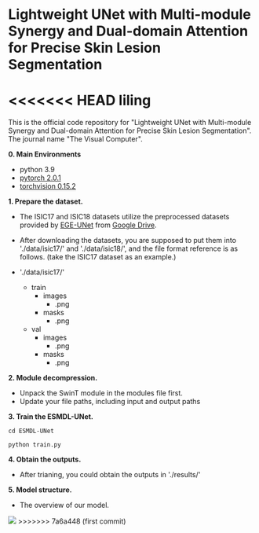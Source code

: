 # Lightweight UNet with Multi-module Synergy and Dual-domain Attention for Precise Skin Lesion Segmentation
<<<<<<< HEAD
liling
=======
This is the official code repository for "Lightweight UNet with Multi-module Synergy and Dual-domain Attention for Precise Skin Lesion Segmentation". The journal name "The Visual Computer".

**0. Main Environments**
- python 3.9
- [pytorch 2.0.1](https://download.pytorch.org/whl/cu111/torch-1.8.0%2Bcu111-cp38-cp38-win_amd64.whl)
- [torchvision 0.15.2](https://download.pytorch.org/whl/cu111/torchvision-0.9.0%2Bcu111-cp38-cp38-linux_x86_64.whl)

**1. Prepare the dataset.**

- The ISIC17 and ISIC18 datasets utilize the preprocessed datasets provided by [EGE-UNet](https://github.com/JCruan519/EGE-UNet) from [Google Drive](https://drive.google.com/file/d/1J6c2dDqX8qka1q4EtmTBA0w3Kez7-M6T/view?usp=sharing).

- After downloading the datasets, you are supposed to put them into './data/isic17/' and './data/isic18/', and the file format reference is as follows. (take the ISIC17 dataset as an example.)

- './data/isic17/'
  - train
    - images
      - .png
    - masks
      - .png
  - val
    - images
      - .png
    - masks
      - .png


**2. Module decompression.**

- Unpack the SwinT module in the modules file first.
- Update your file paths, including input and output paths

**3. Train the ESMDL-UNet.**
```
cd ESMDL-UNet
```
```
python train.py
```

**4. Obtain the outputs.**
- After trianing, you could obtain the outputs in './results/'



**5. Model structure.**
- The overview of our model.
<img src="./img/tupianji.jpg">
>>>>>>> 7a6a448 (first commit)
